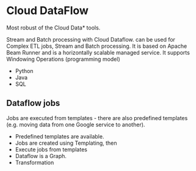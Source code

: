 # Cloud DataFlow

Most robust of the Cloud Data* tools.

Stream and Batch processing with Cloud Dataflow. can be used for Complex ETL jobs, Stream and Batch processing.
It is based on Apache Beam Runner and is a horizontally scalable managed service. 
It supports Windowing Operations (programming model)

- Python
- Java
- SQL

## Dataflow jobs

Jobs are executed from templates - there are also predefined templates (e.g. moving data from one Google service to another).

- Predefined templates are available.
- Jobs are created using Templating, then
- Execute jobs from templates
- Dataflow is a Graph.
- Transformation

